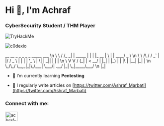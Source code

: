 <h1 align="left">Hi 👋, I'm Achraf</h1>
<h3 align="left">CyberSecurity Student / THM Player</h3>

<img src="https://tryhackme-badges.s3.amazonaws.com/Marbati.png" alt="TryHackMe">

<p align="left"> <img src="https://komarev.com/ghpvc/?username=c0dexio&label=Profile%20views&color=0e75b6&style=flat" alt="c0dexio" /> </p>

<p>
  __        __    _          _   _         _   _ _____ ___ \n  
\ \      / /_ _| | _____  | | | |_ __   | \ | | ____/ _ \ \n
 \ \ /\ / / _` | |/ / _ \ | | | | '_ \  |  \| |  _|| | | | \n
  \ V  V / (_| |   <  __/ | |_| | |_) | | |\  | |__| |_| | \n
   \_/\_/ \__,_|_|\_\___|  \___/| .__/  |_| \_|_____\___/  \n
                                |_|                       
</p>

- 🌱 I’m currently learning **Pentesting**

- 📝 I regularly write articles on [https://twitter.com/Ashraf_Marbati](https://twitter.com/Ashraf_Marbati)

<h3 align="left">Connect with me:</h3>
<p align="left">
<a href="https://linkedin.com/in/achraf-marbati" target="blank"><img align="center" src="https://raw.githubusercontent.com/rahuldkjain/github-profile-readme-generator/master/src/images/icons/Social/linked-in-alt.svg" alt="achraf-marbati" height="30" width="40" /></a>
</p>


